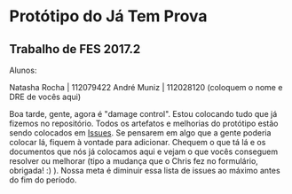 # Protótipo do Já Tem Prova
## Trabalho de FES 2017.2

Alunos:

Natasha Rocha | 112079422
André Muniz | 112028120
(coloquem o nome e DRE de vocês aqui)


Boa tarde, gente, agora é "damage control". Estou colocando tudo que já fizemos no repositório. Todos os artefatos e melhorias do protótipo estão sendo colocados em [Issues](https://github.com/NatashaRocha/fes20172/issues). Se pensarem em algo que a gente poderia colocar lá, fiquem à vontade para adicionar. Chequem o que tá lá e os documentos que nós já colocamos aqui e vejam o que vocês conseguem resolver ou melhorar (tipo a mudança que o Chris fez no formulário, obrigada! :) ). Nossa meta é diminuir essa lista de issues ao máximo antes do fim do período.
